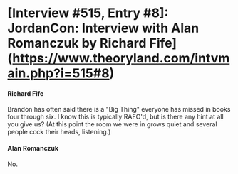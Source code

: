# [Interview #515, Entry #8]: JordanCon: Interview with Alan Romanczuk by Richard Fife](https://www.theoryland.com/intvmain.php?i=515#8)

#### Richard Fife

Brandon has often said there is a "Big Thing" everyone has missed in books four through six. I know this is typically RAFO'd, but is there any hint at all you give us? (At this point the room we were in grows quiet and several people cock their heads, listening.)

#### Alan Romanczuk

No.

